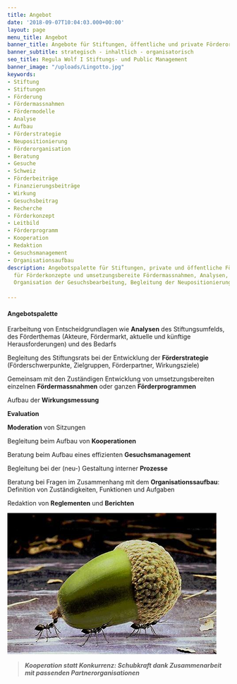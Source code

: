 ```yaml
---
title: Angebot
date: '2018-09-07T10:04:03.000+00:00'
layout: page
menu_title: Angebot
banner_title: Angebote für Stiftungen, öffentliche und private Förderorganisationen
banner_subtitle: strategisch - inhaltlich - organisatorisch
seo_title: Regula Wolf I Stiftungs- und Public Management
banner_image: "/uploads/Lingotto.jpg"
keywords:
- Stiftung
- Stiftungen
- Förderung
- Fördermassnahmen
- Fördermodelle
- Analyse
- Aufbau
- Förderstrategie
- Neupositionierung
- Förderorganisation
- Beratung
- Gesuche
- Schweiz
- Förderbeiträge
- Finanzierungsbeiträge
- Wirkung
- Gesuchsbeitrag
- Recherche
- Förderkonzept
- Leitbild
- Förderprogramm
- Kooperation
- Redaktion
- Gesuchsmanagement
- Organisationsaufbau
description: Angebotspalette für Stiftungen, private und öffentliche Förderorganisationen
  für Förderkonzepte und umsetzungsbereite Fördermassnahmen, Analysen, Recherchen,
  Organisation der Gesuchsbearbeitung, Begleitung der Neupositionierung

---
```

#### Angebotspalette

Erarbeitung von Entscheidgrundlagen wie **Analysen** des Stiftungsumfelds, des Förderthemas (Akteure, Fördermarkt, aktuelle und künftige Herausforderungen) und des Bedarfs

Begleitung des Stiftungsrats bei der Entwicklung der **Förderstrategie** (Förderschwerpunkte, Zielgruppen, Förderpartner, Wirkungsziele)

Gemeinsam mit den Zuständigen Entwicklung von umsetzungsbereiten einzelnen **Fördermassnahmen** oder ganzen **Förderprogrammen**

Aufbau der **Wirkungsmessung**

**Evaluation**

**Moderation** von Sitzungen

Begleitung beim Aufbau von **Kooperationen**

Beratung beim Aufbau eines effizienten **Gesuchsmanagement**

Begleitung bei der (neu-) Gestaltung interner **Prozesse**

Beratung bei Fragen im Zusammenhang mit dem **Organisationssaufbau**:  
Definition von Zuständigkeiten, Funktionen und Aufgaben

Redaktion von **Reglementen** und **Berichten**

![](/uploads/cooparation.jpg)

> **_Kooperation statt Konkurrenz: Schubkraft dank Zusammenarbeit mit passenden Partnerorganisationen_**